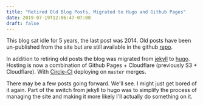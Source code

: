 ```yaml
---
title: "Retired Old Blog Posts, Migrated to Hugo and Github Pages"
date: 2019-07-19T12:06:47-07:00
draft: false
---
```


This blog sat idle for 5 years, the last post was 2014. Old posts have been
un-published from the site but are still available in the
github [repo](https://github.com/joemiller/blog/tree/master/content/post).

In addition to retiring old posts the blog was migrated from
[jekyll](https://jekyllrb.com/) to [hugo](https://gohugo.io/). Hosting is
now a combination of Github Pages + Cloudflare (previously S3 + Cloudflare).
With [Circle-CI](https://circleci.com) deploying on `master` merges.

There may be a few posts going forward. We'll see. I might just get
bored of it again. Part of the switch from jekyll to hugo was to simplify
the process of managing the site and making it more likely I'll actually
do something on it.
